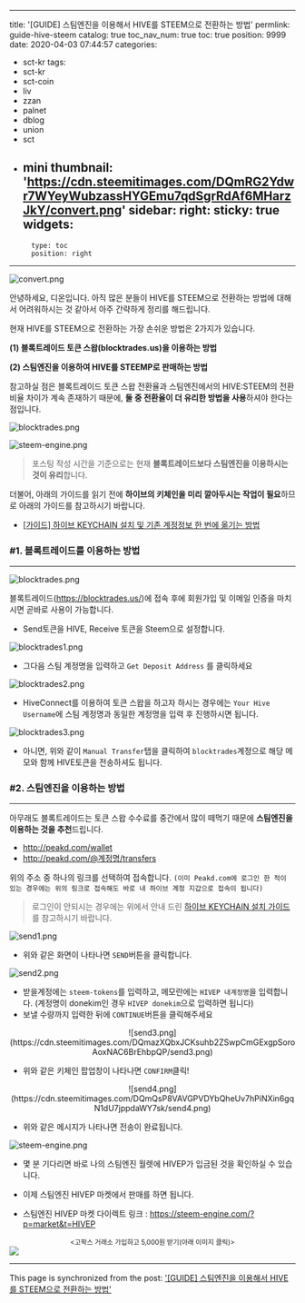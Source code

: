 
---
title: '[GUIDE] 스팀엔진을 이용해서 HIVE를 STEEM으로 전환하는 방법'
permlink: guide-hive-steem
catalog: true
toc_nav_num: true
toc: true
position: 9999
date: 2020-04-03 07:44:57
categories:
- sct-kr
tags:
- sct-kr
- sct-coin
- liv
- zzan
- palnet
- dblog
- union
- sct
- mini
thumbnail: 'https://cdn.steemitimages.com/DQmRG2Ydwr7WYeyWubzassHYGEmu7qdSgrRdAf6MHarzJkY/convert.png'
sidebar:
    right:
        sticky: true
widgets:
    -
        type: toc
        position: right
---


![convert.png](https://cdn.steemitimages.com/DQmRG2Ydwr7WYeyWubzassHYGEmu7qdSgrRdAf6MHarzJkY/convert.png)

안녕하세요, 디온입니다. 아직 많은 분들이 HIVE를 STEEM으로 전환하는 방법에 대해서 어려워하시는 것 같아서 아주 간략하게 정리를 해드립니다.

현재 HIVE를 STEEM으로 전환하는 가장 손쉬운 방법은 2가지가 있습니다.

**(1) 블록트레이드 토큰 스왑(blocktrades.us)을 이용하는 방법**

**(2) 스팀엔진을 이용하여 HIVE를 STEEMP로 판매하는 방법**

참고하실 점은 블록트레이드 토큰 스왑 전환율과 스팀엔진에서의 HIVE:STEEM의 전환비율 차이가 계속 존재하기 때문에, **둘 중 전환율이 더 유리한 방법을 사용**하셔야 한다는 점입니다. 

![blocktrades.png](https://cdn.steemitimages.com/DQmVFWmV9euDYk9X5YRTiVYZx1SjwXhjwyBPZDSeLoVqrtm/blocktrades.png)

![steem-engine.png](https://cdn.steemitimages.com/DQmUykMXvPYA995rSKK7Bepm54A483BGHgSN4yYeqjpZzYA/steem-engine.png)

> 포스팅 작성 시간을 기준으로는 현재 **블록트레이드보다 스팀엔진을 이용하시는 것이 유리**합니다.

더불어, 아래의 가이드를 읽기 전에 **하이브의 키체인을 미리 깔아두시는 작업이 필요**하므로 아래의 가이드를 참고하시기 바랍니다.

- [[가이드] 하이브 KEYCHAIN 설치 및 기존 계정정보 한 번에 옮기는 방법](https://dcrypto.tistory.com/26)

### #1. 블록트레이드를 이용하는 방법
---

![blocktrades.png](https://cdn.steemitimages.com/DQmVFWmV9euDYk9X5YRTiVYZx1SjwXhjwyBPZDSeLoVqrtm/blocktrades.png)

블록트레이드(https://blocktrades.us/)에 접속 후에 회원가입 및 이메일 인증을 마치시면 곧바로 사용이 가능합니다.

- Send토큰을 HIVE, Receive 토큰을 Steem으로 설정합니다.

![blocktrades1.png](https://cdn.steemitimages.com/DQmPGqaVzaRbVwxVkUqgXsYmx7puUbqZVHqLLR7oWBjWaJH/blocktrades1.png)

- 그다음 스팀 계정명을 입력하고 `Get Deposit Address` 를 클릭하세요

![blocktrades2.png](https://cdn.steemitimages.com/DQmU1McDkKhsyBwMhiiknkF8peXpwhSnwt6cEmKGfagqAjT/blocktrades2.png)

- HiveConnect를 이용하여 토큰 스왑을 하고자 하시는 경우에는 `Your Hive Username`에 스팀 계정명과 동일한 계정명을 입력 후 진행하시면 됩니다.

![blocktrades3.png](https://cdn.steemitimages.com/DQmeMo46T4aAn6sawWJiJT7wndTFp5cvqAyXBSRKNYkugi7/blocktrades3.png)

- 아니면, 위와 같이 `Manual Transfer`탭을 클릭하여 `blocktrades`계정으로 해당 메모와 함께 HIVE토큰을 전송하셔도 됩니다. 



### #2. 스팀엔진을 이용하는 방법
---

아무래도 블록트레이드는 토큰 스왑 수수료를 중간에서 많이 떼먹기 때문에 **스팀엔진을 이용하는 것을 추천**드립니다. 

- http://peakd.com/wallet
- http://peakd.com/@계정명/transfers

위의 주소 중 하나의 링크를 선택하여 접속합니다. `(이미 Peakd.com에 로그인 한 적이 있는 경우에는 위의 링크로 접속해도 바로 내 하이브 계정 지갑으로 접속이 됩니다)`

> 로그인이 안되시는 경우에는 위에서 안내 드린 [하이브 KEYCHAIN 설치 가이드](https://dcrypto.tistory.com/26)를 참고하시기 바랍니다.

![send1.png](https://cdn.steemitimages.com/DQmRPtst2WdTsGToJK8Fsj1b8mDhPZ6tgKV223H1J38Cc8x/send1.png)

- 위와 같은 화면이 나타나면 `SEND`버튼을 클릭합니다.


![send2.png](https://cdn.steemitimages.com/DQmd49gjstmHhW4WoUAmZVQMt6Hzf3mCWRaKDnt2Hn6PdgT/send2.png)

- 받을계정에는 `steem-tokens`를 입력하고, 메모란에는 `HIVEP 내계정명`을 입력합니다. (계정명이 donekim인 경우 `HIVEP donekim`으로 입력하면 됩니다)
- 보낼 수량까지 입력한 뒤에 `CONTINUE`버튼을 클릭해주세요


<center>![send3.png](https://cdn.steemitimages.com/DQmazXQbxJCKsuhb2ZSwpCmGExgpSoroAoxNAC6BrEhbpQP/send3.png)</center>

- 위와 같은 키체인 팝업창이 나타나면 `CONFIRM`클릭!


<center>![send4.png](https://cdn.steemitimages.com/DQmQsP8VAVGPVDYbQheUv7hPiNXin6gqN1dU7jppdaWY7sk/send4.png)</center>

- 위와 같은 메시지가 나타나면 전송이 완료됩니다.


![steem-engine.png](https://cdn.steemitimages.com/DQmUykMXvPYA995rSKK7Bepm54A483BGHgSN4yYeqjpZzYA/steem-engine.png)


- 몇 분 기다리면 바로 나의 스팀엔진 월렛에 HIVEP가 입금된 것을 확인하실 수 있습니다.

- 이제 스팀엔진 HIVEP 마켓에서 판매를 하면 됩니다.

- 스팀엔진 HIVEP 마켓 다이렉트 링크 : https://steem-engine.com/?p=market&t=HIVEP



<center><sub><고팍스 거래소 가입하고 5,000원 받기(아래 이미지 클릭)></sub></center>
<a href="https://www.gopax.co.kr/signup?refCode=D2T67G"><img src="https://cdn.steemitimages.com/DQmfPE882BJvYDPHKRKMY1afsQVsDjyPGpL4i7iDZCpzp89/gopax%20banner.png"></a>

- - -

This page is synchronized from the post: ['[GUIDE] 스팀엔진을 이용해서 HIVE를 STEEM으로 전환하는 방법'](https://steemit.com/@donekim/guide-hive-steem)
